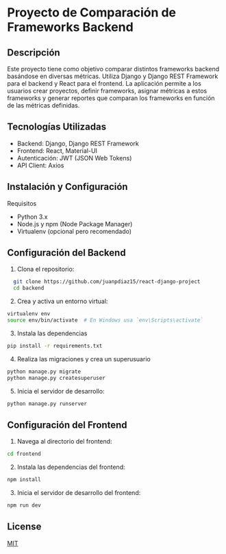 # Proyecto de Comparación de Frameworks Backend
## Descripción
Este proyecto tiene como objetivo comparar distintos frameworks backend basándose en diversas métricas. Utiliza Django y Django REST Framework para el backend y React para el frontend. La aplicación permite a los usuarios crear proyectos, definir frameworks, asignar métricas a estos frameworks y generar reportes que comparan los frameworks en función de las métricas definidas.

## Tecnologías Utilizadas
- Backend: Django, Django REST Framework
- Frontend: React, Material-UI
- Autenticación: JWT (JSON Web Tokens)
- API Client: Axios

## Instalación y Configuración
Requisitos
- Python 3.x
- Node.js y npm (Node Package Manager)
- Virtualenv (opcional pero recomendado)

## Configuración del Backend
1. Clona el repositorio:
  
```bash
  git clone https://github.com/juanpdiaz15/react-django-project
  cd backend
```

2. Crea y activa un entorno virtual:

```bash
virtualenv env
source env/bin/activate  # En Windows usa `env\Scripts\activate`

```
3. Instala las dependencias
```bash
pip install -r requirements.txt
```

4. Realiza las migraciones y crea un superusuario
```bash
python manage.py migrate
python manage.py createsuperuser

```

5. Inicia el servidor de desarrollo:
```bash
python manage.py runserver
```
## Configuración del Frontend
1. Navega al directorio del frontend:
```bash
cd frontend
```
2. Instala las dependencias del frontend:
```bash
npm install
```
3. Inicia el servidor de desarrollo del frontend:
```bash
npm run dev
```


## License

[MIT](https://choosealicense.com/licenses/mit/)

